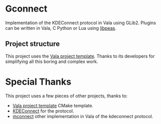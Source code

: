 # Gconnect

Implementation of the KDEConnect protocol in Vala using GLib2.
Plugins can be written in Vala, C Python or Lua using [libpeas](https://github.com/GNOME/libpeas).



## Project structure

This project uses the [Vala project template](https://github.com/flplv/vala-cmake-example).
Thanks to its developers for simplifying all this boring and complex work.

# Special Thanks

This project uses a few pieces of other projects, thanks to:

- [Vala project template](https://github.com/flplv/vala-cmake-example) CMake template.
- [KDEConnect](https://github.com/KDE/kdeconnect-kde) for the protocol.
- [mconnect](https://github.com/bboozzoo/mconnect) other implementation in Vala of the kdeconnect protocol.

